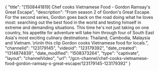 {
    "title": "[1508441819] Chef cooks Vietnamese Food - Gordon Ramsay's Great Escape",
    "description": "From season 2 of Gordon's Great Escape. For the second series, Gordon goes back on the road doing what he loves most: searching out the best food in the world and testing himself in extreme and demanding situations. This time he's not just taking on one country, his appetite for adventure will take him through four of South East Asia's most exciting culinary destinations: Thailand, Cambodia, Malaysia and Vietnam. \n\nIn this clip Gordon cooks Vietnamese food for locals.",
    "channelid": "123179145",
    "videoid": "123179392",
    "date_created": "1314874839",
    "date_modified": "1508373264",
    "type": "captivate",
    "layout": "channelVideo",
    "url": "\/gcn-channel\/chef-cooks-vietnamese-food-gordon-ramsay-s-great-escape\/123179145-123179392"
}